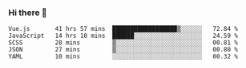### Hi there 👋

<!--
**xin-code/Xin-code** is a ✨ _special_ ✨ repository because its `README.md` (this file) appears on your GitHub profile.

Here are some ideas to get you started:
<!--START_SECTION:waka-->
```text
Vue.js       41 hrs 57 mins  ██████████████████▒░░░░░░   72.84 % 
JavaScript   14 hrs 10 mins  ██████░░░░░░░░░░░░░░░░░░░   24.59 % 
SCSS         28 mins         ▒░░░░░░░░░░░░░░░░░░░░░░░░   00.81 % 
JSON         27 mins         ▒░░░░░░░░░░░░░░░░░░░░░░░░   00.80 % 
YAML         10 mins         ░░░░░░░░░░░░░░░░░░░░░░░░░   00.32 % 
```
<!--END_SECTION:waka-->
